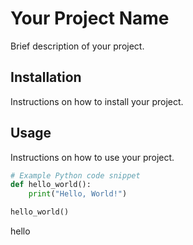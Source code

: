 # Your Project Name

Brief description of your project.

## Installation

Instructions on how to install your project.

## Usage

Instructions on how to use your project.

```python
# Example Python code snippet
def hello_world():
    print("Hello, World!")

hello_world()
```
hello

